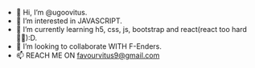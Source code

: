 - 👋 Hi, I’m @ugoovitus.
- 👀 I’m interested in JAVASCRIPT.
- 🌱 I’m currently learning h5, css, js, bootstrap and react(react too hard 👨‍⚖️):D.
- 💞️ I’m looking to collaborate WITH  F-Enders.
- 📫 REACH ME ON favourvitus9@gmail.com

<!---
ugoovitus/ugoovitus is a ✨ special ✨ repository because its `README.md` (this file) appears on your GitHub profile.
You can click the Preview link to take a look at your changes.
--->
